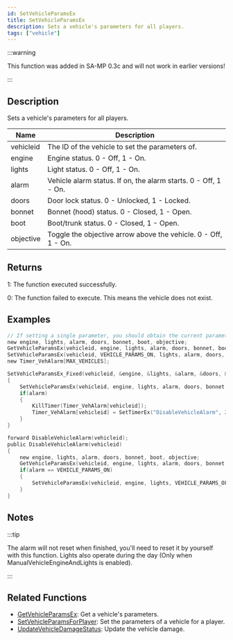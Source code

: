 ```yaml
---
id: SetVehicleParamsEx
title: SetVehicleParamsEx
description: Sets a vehicle's parameters for all players.
tags: ["vehicle"]
---
```


:::warning

This function was added in SA-MP 0.3c and will not work in earlier versions!

:::

## Description

Sets a vehicle's parameters for all players.

| Name      | Description                                                     |
| --------- | --------------------------------------------------------------- |
| vehicleid | The ID of the vehicle to set the parameters of.                 |
| engine    | Engine status. 0 - Off, 1 - On.                                 |
| lights    | Light status. 0 - Off, 1 - On.                                  |
| alarm     | Vehicle alarm status. If on, the alarm starts. 0 - Off, 1 - On. |
| doors     | Door lock status. 0 - Unlocked, 1 - Locked.                     |
| bonnet    | Bonnet (hood) status. 0 - Closed, 1 - Open.                     |
| boot      | Boot/trunk status. 0 - Closed, 1 - Open.                        |
| objective | Toggle the objective arrow above the vehicle. 0 - Off, 1 - On.  |

## Returns

1: The function executed successfully.

0: The function failed to execute. This means the vehicle does not exist.

## Examples

```c
// If setting a single parameter, you should obtain the current parameters so they aren't ALL changed
new engine, lights, alarm, doors, bonnet, boot, objective;
GetVehicleParamsEx(vehicleid, engine, lights, alarm, doors, bonnet, boot, objective);
SetVehicleParamsEx(vehicleid, VEHICLE_PARAMS_ON, lights, alarm, doors, bonnet, boot, objective); // ONLY the engine param was changed to VEHICLE_PARAMS_ON (1)
new Timer_VehAlarm[MAX_VEHICLES];

SetVehicleParamsEx_Fixed(vehicleid, &engine, &lights, &alarm, &doors, &bonnet, &boot, &objective)
{
    SetVehicleParamsEx(vehicleid, engine, lights, alarm, doors, bonnet, boot, objective);
    if(alarm)
    {
        KillTimer(Timer_VehAlarm[vehicleid]);
        Timer_VehAlarm[vehicleid] = SetTimerEx("DisableVehicleAlarm", 20000, false, "d", vehicleid);
    }
}

forward DisableVehicleAlarm(vehicleid);
public DisableVehicleAlarm(vehicleid)
{
    new engine, lights, alarm, doors, bonnet, boot, objective;
    GetVehicleParamsEx(vehicleid, engine, lights, alarm, doors, bonnet, boot, objective);
    if(alarm == VEHICLE_PARAMS_ON)
    {
        SetVehicleParamsEx(vehicleid, engine, lights, VEHICLE_PARAMS_OFF, doors, bonnet, boot, objective);
    }
}
```

## Notes

:::tip

The alarm will not reset when finished, you'll need to reset it by yourself with this function.
Lights also operate during the day (Only when ManualVehicleEngineAndLights is enabled).

:::

## Related Functions

- [GetVehicleParamsEx](../../scripting/functions/GetVehicleParamsEx.md): Get a vehicle's parameters.
- [SetVehicleParamsForPlayer](../../scripting/functions/SetVehicleParamsForPlayer.md): Set the parameters of a vehicle for a player.
- [UpdateVehicleDamageStatus](../../scripting/functions/UpdateVehicleDamageStatus.md): Update the vehicle damage.
